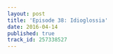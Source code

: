 ```yaml
---
layout: post
title: 'Episode 38: Idioglossia'
date: 2016-04-14
published: true
track_id: 257338527
---
```

<div class='list post-player' track='{{page.track_id}}'></div>